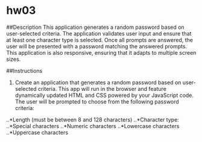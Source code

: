 # hw03

##Description
This application generates a random password based on user-selected criteria. The application validates user input and ensure that at least one character type is selected. Once all prompts are answered, the user will be presented with a password matching the answered prompts. This application is also responsive, ensuring that it adapts to multiple screen sizes.

##Instructions

1. Create an application that generates a random password based on user-selected criteria. This app will run in the browser and feature dynamically updated HTML and CSS powered by your JavaScript code. The user will be prompted to choose from the following password criteria:

..*Length (must be between 8 and 128 characters)
..*Character type:
..*Special characters
..*Numeric characters
..*Lowercase characters
..*Uppercase characters
